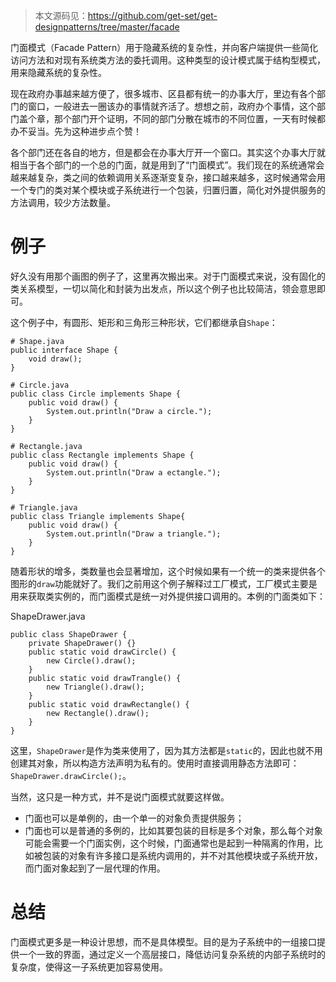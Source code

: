 > 本文源码见：https://github.com/get-set/get-designpatterns/tree/master/facade

门面模式（Facade Pattern）用于隐藏系统的复杂性，并向客户端提供一些简化访问方法和对现有系统类方法的委托调用。这种类型的设计模式属于结构型模式，用来隐藏系统的复杂性。

现在政府办事越来越方便了，很多城市、区县都有统一的办事大厅，里边有各个部门的窗口，一般进去一圈该办的事情就齐活了。想想之前，政府办个事情，这个部门盖个章，那个部门开个证明，不同的部门分散在城市的不同位置，一天有时候都办不妥当。先为这种进步点个赞！

各个部门还在各自的地方，但是都会在办事大厅开一个窗口。其实这个办事大厅就相当于各个部门的一个总的门面，就是用到了“门面模式”。我们现在的系统通常会越来越复杂，类之间的依赖调用关系逐渐变复杂，接口越来越多，这时候通常会用一个专门的类对某个模块或子系统进行一个包装，归置归置，简化对外提供服务的方法调用，较少方法数量。

# 例子

好久没有用那个画图的例子了，这里再次搬出来。对于门面模式来说，没有固化的类关系模型，一切以简化和封装为出发点，所以这个例子也比较简洁，领会意思即可。

这个例子中，有圆形、矩形和三角形三种形状，它们都继承自`Shape`：

    # Shape.java
    public interface Shape {
        void draw();
    }
    
    # Circle.java
    public class Circle implements Shape {
        public void draw() {
            System.out.println("Draw a circle.");
        }
    }
    
    # Rectangle.java
    public class Rectangle implements Shape {
        public void draw() {
            System.out.println("Draw a ectangle.");
        }
    }
    
    # Triangle.java
    public class Triangle implements Shape{
        public void draw() {
            System.out.println("Draw a triangle.");
        }
    }

随着形状的增多，类数量也会显著增加，这个时候如果有一个统一的类来提供各个图形的`draw`功能就好了。我们之前用这个例子解释过工厂模式，工厂模式主要是用来获取类实例的，而门面模式是统一对外提供接口调用的。本例的门面类如下：

ShapeDrawer.java

    public class ShapeDrawer {
        private ShapeDrawer() {}
        public static void drawCircle() {
            new Circle().draw();
        }
        public static void drawTrangle() {
            new Triangle().draw();
        }
        public static void drawRectangle() {
            new Rectangle().draw();
        }
    }

这里，`ShapeDrawer`是作为类来使用了，因为其方法都是`static`的，因此也就不用创建其对象，所以构造方法声明为私有的。使用时直接调用静态方法即可：`ShapeDrawer.drawCircle();`。

当然，这只是一种方式，并不是说门面模式就要这样做。
  * 门面也可以是单例的，由一个单一的对象负责提供服务；
  * 门面也可以是普通的多例的，比如其要包装的目标是多个对象，那么每个对象可能会需要一个门面实例，这个时候，门面通常也是起到一种隔离的作用，比如被包装的对象有许多接口是系统内调用的，并不对其他模块或子系统开放，而门面对象起到了一层代理的作用。

# 总结

门面模式更多是一种设计思想，而不是具体模型。目的是为子系统中的一组接口提供一个一致的界面，通过定义一个高层接口，降低访问复杂系统的内部子系统时的复杂度，使得这一子系统更加容易使用。